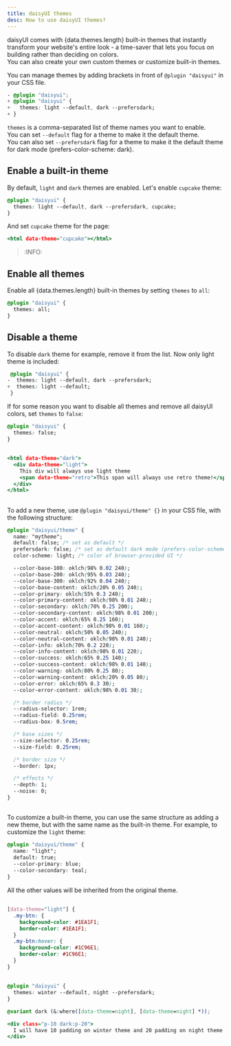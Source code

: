 ```yaml
---
title: daisyUI themes
desc: How to use daisyUI themes?
---
```


<script>
  import ThemePreviews from "$components/ThemePreviews.svelte"
  import Translate from "$components/Translate.svelte"
  export let data
</script>

daisyUI comes with {data.themes.length} built-in themes that instantly transform your website's entire look - a time-saver that lets you focus on building rather than deciding on colors.  
You can also create your own custom themes or customize built-in themes.

You can manage themes by adding brackets in front of `@plugin "daisyui"` in your CSS file.

```diff:app.css
- @plugin "daisyui";
+ @plugin "daisyui" {
+   themes: light --default, dark --prefersdark;
+ }
```
`themes` is a comma-separated list of theme names you want to enable.  
You can set `--default` flag for a theme to make it the default theme.  
You can also set `--prefersdark` flag for a theme to make it the default theme for dark mode (prefers-color-scheme: dark).

## Enable a built-in theme

By default, `light` and `dark` themes are enabled. Let's enable `cupcake` theme:  

```css:app.css
@plugin "daisyui" {
  themes: light --default, dark --prefersdark, cupcake;
}
```
And set `cupcake` theme for the page:
```html:index.html
<html data-theme="cupcake"></html>
```

> :INFO:  <span><Translate text="I suggest using <a href='https://github.com/saadeghi/theme-change'>theme-change</a>, so you can switch themes and save selected theme in local storage." /></span>

## <Translate text="List of themes" />

<Translate text="Try them:" />

<ThemePreviews themes={data.themes}/>

## Enable all themes

Enable all {data.themes.length} built-in themes by setting `themes` to `all`:

```css:app.css
@plugin "daisyui" {
  themes: all;
}
```

## Disable a theme

To disable `dark` theme for example, remove it from the list. Now only light theme is included:

```diff:app.css
 @plugin "daisyui" {
-  themes: light --default, dark --prefersdark;
+  themes: light --default;
 }
```

If for some reason you want to disable all themes and remove all daisyUI colors, set `themes` to `false`:

```css:app.css
@plugin "daisyui" {
  themes: false;
}
```

## <Translate text="How to use a theme only for a section of a page?" />

<Translate text="Add <code>data-theme='THEME_NAME'</code> to any element and everything inside will have your theme." />
<Translate text="You can nest themes and there is no limit!" />

<Translate text="You can force a section of your HTML to only use a specific theme." />

```html:index.html
<html data-theme="dark">
  <div data-theme="light">
    This div will always use light theme
    <span data-theme="retro">This span will always use retro theme!</span>
  </div>
</html>
```

## <Translate text="How to add a new custom theme?" />

To add a new theme, use `@plugin "daisyui/theme" {}` in your CSS file, with the following structure:

```css:app.css
@plugin "daisyui/theme" {
  name: "mytheme";
  default: false; /* set as default */
  prefersdark: false; /* set as default dark mode (prefers-color-scheme:dark) */
  color-scheme: light; /* color of browser-provided UI */

  --color-base-100: oklch(98% 0.02 240);
  --color-base-200: oklch(95% 0.03 240);
  --color-base-300: oklch(92% 0.04 240);
  --color-base-content: oklch(20% 0.05 240);
  --color-primary: oklch(55% 0.3 240);
  --color-primary-content: oklch(98% 0.01 240);
  --color-secondary: oklch(70% 0.25 200);
  --color-secondary-content: oklch(98% 0.01 200);
  --color-accent: oklch(65% 0.25 160);
  --color-accent-content: oklch(98% 0.01 160);
  --color-neutral: oklch(50% 0.05 240);
  --color-neutral-content: oklch(98% 0.01 240);
  --color-info: oklch(70% 0.2 220);
  --color-info-content: oklch(98% 0.01 220);
  --color-success: oklch(65% 0.25 140);
  --color-success-content: oklch(98% 0.01 140);
  --color-warning: oklch(80% 0.25 80);
  --color-warning-content: oklch(20% 0.05 80);
  --color-error: oklch(65% 0.3 30);
  --color-error-content: oklch(98% 0.01 30);

  /* border radius */
  --radius-selector: 1rem;
  --radius-field: 0.25rem;
  --radius-box: 0.5rem;

  /* base sizes */
  --size-selector: 0.25rem;
  --size-field: 0.25rem;

  /* border size */
  --border: 1px;

  /* effects */
  --depth: 1;
  --noise: 0;
}
```

## <Translate text="How to customize an existing theme?" />

To customize a built-in theme, you can use the same structure as adding a new theme, but with the same name as the built-in theme. For example, to customize the `light` theme:

```css:app.css
@plugin "daisyui/theme" {
  name: "light";
  default: true;
  --color-primary: blue;
  --color-secondary: teal;
}
```
All the other values will be inherited from the original theme.

## <Translate text="How to add custom styles for a specific theme?" />

<Translate text="You can write custom style for your elements only for a specific theme." />
<Translate text="In this example, .my-btn class only will have this style on light theme." />

```css:app.css
[data-theme="light"] {
  .my-btn: {
    background-color: #1EA1F1;
    border-color: #1EA1F1;
  }
  .my-btn:hover: {
    background-color: #1C96E1;
    border-color: #1C96E1;
  }
}
```

## <Translate text="How to apply Tailwind's 'dark:' selector for specific themes" />

<Translate text="daisyUI can be configured to use Tailwind's `dark:` prefix" />
<Translate text="For example if you want a padding only for a daisyUI dark theme you can use `dark:p-10`"/>

<Translate text="In the example below, 'night' is darkmode theme so we add it to `@variant dark`"/>

```css:app.css
@plugin "daisyui" {
  themes: winter --default, night --prefersdark;
}

@variant dark (&:where([data-theme=night], [data-theme=night] *));
```
```html:index.html
<div class="p-10 dark:p-20">
  I will have 10 padding on winter theme and 20 padding on night theme
</div>
```
